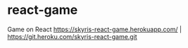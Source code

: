 # react-game
Game on React
https://skyris-react-game.herokuapp.com/ | https://git.heroku.com/skyris-react-game.git

